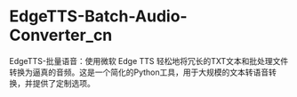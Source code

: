 # EdgeTTS-Batch-Audio-Converter_cn
 EdgeTTS-批量语音：使用微软 Edge TTS 轻松地将冗长的TXT文本和批处理文件转换为逼真的音频。这是一个简化的Python工具，用于大规模的文本转语音转换，并提供了定制选项。
